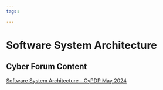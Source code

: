```yaml
---
tags:

---
```

# Software System Architecture

## Cyber Forum Content

[Software System Architecture - CyPDP May 2024](https://dewccorporate.sharepoint.com/sites/SoftwareEngineeringTeam/Shared%20Documents/Forms/AllItems.aspx?FolderCTID=0x012000121E1AA383E5C544BC06DE68DCD2E679&id=%2Fsites%2FSoftwareEngineeringTeam%2FShared%20Documents%2FPD%20Forums%2FSoftware%20System%20Architecture%20%2D%20May%202024&viewid=d3336e8c%2D13bb%2D4212%2D9cff%2Ddbde1a944302)  
